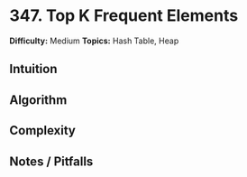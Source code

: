 # 347. Top K Frequent Elements

**Difficulty:** Medium
**Topics:** Hash Table, Heap

## Intuition

## Algorithm

## Complexity

## Notes / Pitfalls
